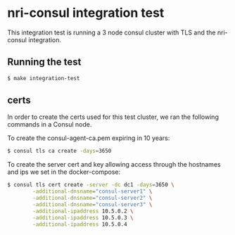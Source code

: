 # nri-consul integration test

This integration test is running a 3 node consul cluster with TLS and the nri-consul integration.

## Running the test

```bash
$ make integration-test
```


## certs

In order to create the certs used for this test cluster, we ran the following commands in a Consul node.

To create the consul-agent-ca.pem expiring in 10 years:
```bash
$ consul tls ca create -days=3650
```

To create the server cert and key allowing access through the hostnames and ips we set in the docker-compose:
```bash
$ consul tls cert create -server -dc dc1 -days=3650 \
        -additional-dnsname="consul-server1" \
        -additional-dnsname="consul-server2" \
        -additional-dnsname="consul-server3" \
        -additional-ipaddress 10.5.0.2 \
        -additional-ipaddress 10.5.0.3 \
        -additional-ipaddress 10.5.0.4 
```
